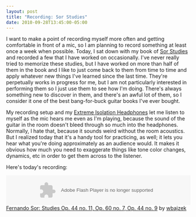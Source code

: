 ```yaml
---
layout: post
title: "Recording: Sor Studies"
date: 2010-09-28T13:45:00-05:00
---
```


I want to make a point of recording myself more often and getting comfortable in front of a mic, so I am planning to record something at least once a week when possible. Today, I sat down with my book of <a href="http://www.amazon.com/Mel-Bay-Complete-Studies-Guitar/dp/1562229478?ie=UTF8&amp;tag=willisguitabl-20&amp;link_code=btl&amp;camp=213689&amp;creative=392969" target="_blank">Sor Studies</a><img alt="" border="0" height="1" src="http://www.assoc-amazon.com/e/ir?t=willisguitabl-20&amp;l=btl&amp;camp=213689&amp;creative=392969&amp;o=1&amp;a=1562229478" style="border: medium none ! important; margin: 0px ! important; padding: 0px ! important;" width="1" /> and recorded a few that I have worked on occasionally. I've never really tried to memorize these studies, but I have worked on more than half of them in the book and I like to just come back to them from time to time and apply whatever new things I've learned since the last time. They're perpetually works in progress for me, but I am not particularly interested in performing them so I just use them to see how I'm doing. There's always something new to discover in them, and there's an awful lot of them, so I consider it one of the best bang-for-buck guitar books I've ever bought. 

My recording setup and my <a href="http://www.amazon.com/Direct-Sound-DIRECT-EX-25-EXTREME/dp/B0010HHEEM?ie=UTF8&amp;tag=willisguitabl-20&amp;link_code=btl&amp;camp=213689&amp;creative=392969" target="_blank">Extreme Isolation Headphones</a> let me listen to myself as the mic hears me even as I'm playing, because the sound of the guitar in the room doesn't bleed through so much into the headphones. Normally, I hate that, because it sounds weird without the room acoustics. But I realized today that it's a handy tool for practicing, as well; it lets you hear what you're doing approximately as an audience would. It makes it obvious how much you need to exaggerate things like tone color changes, dynamics, etc in order to get them across to the listener.

Here's today's recording:

<object height="81" width="100%"> <param name="movie" value="http://player.soundcloud.com/player.swf?url=http%3A%2F%2Fapi.soundcloud.com%2Ftracks%2F5646945%3Fsecret_token%3Ds-YTSrZ&secret_url=false"></param><param name="allowscriptaccess" value="always"></param><embed allowscriptaccess="always" height="81" src="http://player.soundcloud.com/player.swf?url=http%3A%2F%2Fapi.soundcloud.com%2Ftracks%2F5646945%3Fsecret_token%3Ds-YTSrZ&secret_url=false" type="application/x-shockwave-flash" width="100%"></embed> </object>  <a href="http://soundcloud.com/wbajzek/fernando-sor-studies-op-44-no-11-op-60-no-7-op-44-no-9">Fernando Sor: Studies Op. 44 no. 11, Op. 60 no. 7, Op. 44 no. 9</a> by <a href="http://soundcloud.com/wbajzek">wbajzek</a>

